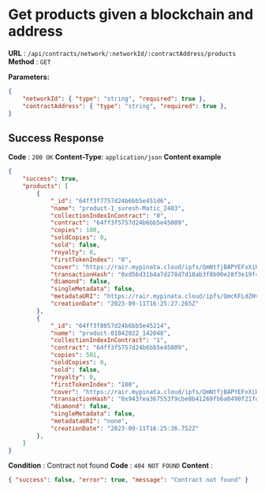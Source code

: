 # Get products given a blockchain and address

**URL** : `/api/contracts/network/:networkId/:contractAddress/products`
**Method** : `GET`

**Parameters:**
```json
{
    "networkId": { "type": "string", "required": true },
    "contractAddress": { "type": "string", "required": true },
}
```

## Success Response
**Code** : `200 OK`
**Content-Type**: `application/json`
**Content example**
```json
{
    "success": true,
    "products": [
        {
            "_id": "64ff3f7757d24b6bb5e451d6",
            "name": "product-1_suresh-Matic_2403",
            "collectionIndexInContract": "0",
            "contract": "64ff3f5757d24b6bb5e45009",
            "copies": 100,
            "soldCopies": 0,
            "sold": false,
            "royalty": 0,
            "firstTokenIndex": "0",
            "cover": "https://rair.mypinata.cloud/ipfs/QmNtfjBAPYEFxXiHmY5kcPh9huzkwquHBcn9ZJHGe7hfaW",
            "transactionHash": "0xd56d31b4a7d278d7d18ab3f8b00e28f3e19f484afeb2f7fe4e027bda3b797b8f",
            "diamond": false,
            "singleMetadata": false,
            "metadataURI": "https://rair.mypinata.cloud/ipfs/QmcKFLdZHvEnKmqTt6iFWothZQDvq7VZDgYeJ4Jqt79Jsm",
            "creationDate": "2023-09-11T16:25:27.265Z"
        },
        {
            "_id": "64ff3f8057d24b6bb5e45214",
            "name": "product-01042022_142048",
            "collectionIndexInContract": "1",
            "contract": "64ff3f5757d24b6bb5e45009",
            "copies": 501,
            "soldCopies": 0,
            "sold": false,
            "royalty": 0,
            "firstTokenIndex": "100",
            "cover": "https://rair.mypinata.cloud/ipfs/QmNtfjBAPYEFxXiHmY5kcPh9huzkwquHBcn9ZJHGe7hfaW",
            "transactionHash": "0x943fea367553f9cbe8b41269fb6a0490f21fdf74e22610408a1015fa0fe88114",
            "diamond": false,
            "singleMetadata": false,
            "metadataURI": "none",
            "creationDate": "2023-09-11T16:25:36.752Z"
        },
    ]
}
```

**Condition** : Contract not found
**Code** : `404 NOT FOUND`
**Content** : 
```json
{ "success": false, "error": true, "message": "Contract not found" }
```